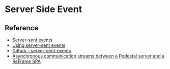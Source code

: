 # Server Side Event


## Reference
- [Server-sent events](https://developer.mozilla.org/en-US/docs/Web/API/Server-sent_events)
- [Using server-sent events](https://developer.mozilla.org/en-US/docs/Web/API/Server-sent_events/Using_server-sent_events)
- [Github - server-sent-events](https://github.com/pedestal/pedestal/tree/master/samples/server-sent-events)
- [Asynchronous communication streams between a Pedestal server and a ReFrame SPA](https://heykieran.github.io/post/using-sse-and-websockets/)
